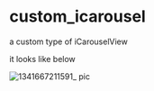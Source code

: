 # custom_icarousel
a custom type of iCarouselView

it looks like below

![1341667211591_ pic](https://user-images.githubusercontent.com/7939331/199408233-45d844c7-9c7b-4f03-b7b1-4bed38cfe029.jpg)
